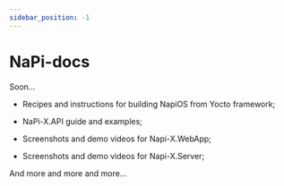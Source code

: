 ```yaml
---
sidebar_position: -1
---
```


# NaPi-docs

Soon...

- Recipes and instructions for building NapiOS from Yocto framework;

- NaPi-X.API guide and examples;

- Screenshots and demo videos for Napi-X.WebApp;

- Screenshots and demo videos for Napi-X.Server;

And more and more and more...
